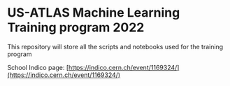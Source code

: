 # US-ATLAS Machine Learning Training program 2022 

This repository will store all the scripts and notebooks used for the training program

School Indico page: [https://indico.cern.ch/event/1169324/](https://indico.cern.ch/event/1169324/)
